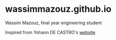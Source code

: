 # wassimmazouz.github.io
Wassim Mazouz, final year engineering student







Inspired from Yohann DE CASTRO's [website](ydecastro.github.io)
